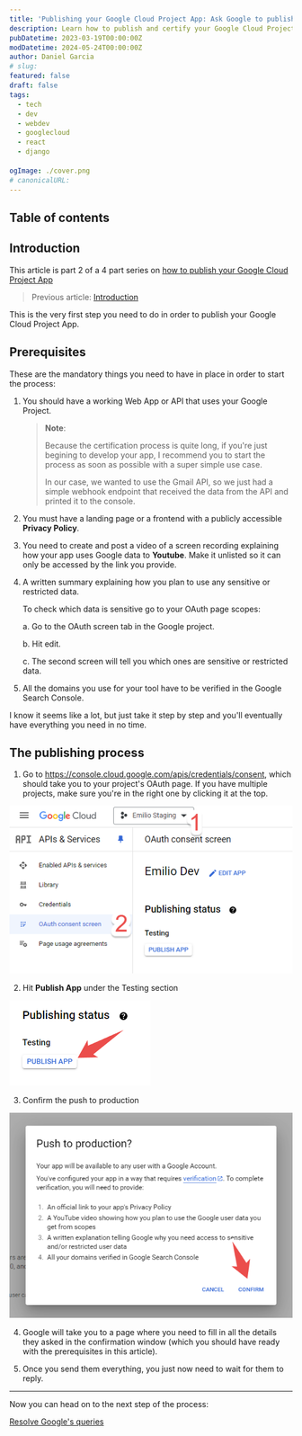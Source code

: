 ```yaml
---
title: 'Publishing your Google Cloud Project App: Ask Google to publish your app'
description: Learn how to publish and certify your Google Cloud Project App.
pubDatetime: 2023-03-19T00:00:00Z
modDatetime: 2024-05-24T00:00:00Z
author: Daniel Garcia
# slug:
featured: false
draft: false
tags:
  - tech
  - dev
  - webdev
  - googlecloud
  - react
  - django

ogImage: ./cover.png
# canonicalURL:
---
```


## Table of contents

## Introduction

This article is part 2 of a 4 part series on [how to publish your Google Cloud Project App](/blog/publishing-your-google-cloud-project-app/)

> Previous article: [Introduction](/blog/publishing-your-google-cloud-project-app/)

This is the very first step you need to do in order to publish your Google Cloud Project App.

## Prerequisites

These are the mandatory things you need to have in place in order to start the process:

1. You should have a working Web App or API that uses your Google Project.

   > **Note**:
   >
   > Because the certification process is quite long, if you're just begining to develop your app, I recommend you to start the process as soon as possible with a super simple use case.
   >
   > In our case, we wanted to use the Gmail API, so we just had a simple webhook endpoint that received the data from the API and printed it to the console.

2. You must have a landing page or a frontend with a publicly accessible **Privacy Policy**.

3. You need to create and post a video of a screen recording explaining how your app uses Google data to **Youtube**. Make it unlisted so it can only be accessed by the link you provide.

4. A written summary explaining how you plan to use any sensitive or restricted data.

   To check which data is sensitive go to your OAuth page scopes:

   a. Go to the OAuth screen tab in the Google project.

   b. Hit edit.

   c. The second screen will tell you which ones are sensitive or restricted data.

5. All the domains you use for your tool have to be verified in the Google Search Console.

I know it seems like a lot, but just take it step by step and you'll eventually have everything you need in no time.

## The publishing process

1. Go to [https://console\.cloud\.google\.com/apis/credentials/consent](https://console.cloud.google.com/apis/credentials/consent), which should take you to your project's OAuth page. If you have multiple projects, make sure you're in the right one by clicking it at the top.

![OAuth screen](./oauth-screen.png)

2. Hit **Publish App** under the Testing section

![Publish App button](./publish-app-button.png)

3. Confirm the push to production

![Confirm Push to Production](./confirm.png)

4. Google will take you to a page where you need to fill in all the details they asked in the confirmation window (which you should have ready with the prerequisites in this article).

5. Once you send them everything, you just now need to wait for them to reply.

---

Now you can head on to the next step of the process:

[Resolve Google's queries](/blog/publishing-your-google-cloud-project-app-resolve-google-queries/)
